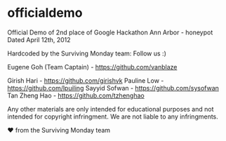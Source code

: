 officialdemo
============

Official Demo of 2nd place of Google Hackathon Ann Arbor - honeypot
Dated April 12th, 2012

Hardcoded by the Surviving Monday team: Follow us :)

Eugene Goh (Team Captain)   - https://github.com/vanblaze

Girish Hari                 - https://github.com/girishvk
Pauline Low                 - https://github.com/lpuiling
Sayyid Sofwan               - https://github.com/sysofwan
Tan Zheng Hao               - https://github.com/tzhenghao

Any other materials are only intended for educational purposes and not intended for copyright infringment. 
We are not liable to any infringments.

♥ from the Surviving Monday team

